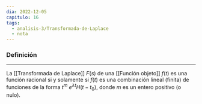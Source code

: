 ```yaml
---
dia: 2022-12-05
capitulo: 16
tags:
  - analisis-3/Transformada-de-Laplace
  - nota
---
```

### Definición
---
La [[Transformada de Laplace]] $F(s)$ de una [[Función objeto]] $f(t)$ es una función racional si y solamente si $f(t)$ es una combinación lineal (finita) de funciones de la forma $t^m ~ e^{\lambda t} H(t - t_0)$, donde $m$ es un entero positivo (o nulo).
